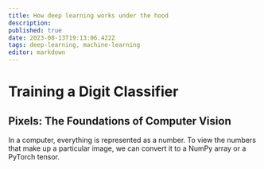 ```yaml
---
title: How deep learning works under the hood
description: 
published: true
date: 2023-08-13T19:13:06.422Z
tags: deep-learning, machine-learning
editor: markdown
---
```


# Training a Digit Classifier
## Pixels: The Foundations of Computer Vision
In a computer, everything is represented as a number. To view the numbers that make up a particular image, we can convert it to a NumPy array or a PyTorch tensor. 